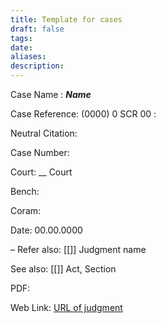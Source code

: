 ```yaml
---
title: Template for cases
draft: false
tags: 
date: 
aliases: 
description:
---
```

Case Name : ***Name***

Case Reference: (0000) 0 SCR 00 :  

Neutral Citation:

Case Number: 

Court: __ Court

Bench: 

Coram:

Date: 00.00.0000

–
Refer also:
[[]]
Judgment name

See also:
[[]] 
Act, Section

PDF:

Web Link: <a href="/All judgments/to be filled.pdf" target="_blank">URL of judgment</a>